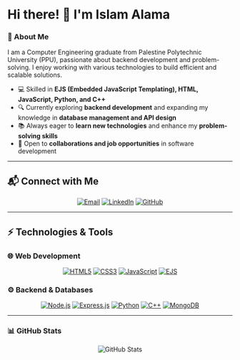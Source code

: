 # Hi there! 👋 I'm Islam Alama  

### 🚀 About Me  
I am a Computer Engineering graduate from Palestine Polytechnic University (PPU), passionate about backend development and problem-solving. I enjoy working with various technologies to build efficient and scalable solutions.  

- 💻 Skilled in **EJS (Embedded JavaScript Templating), HTML, JavaScript, Python, and C++**  
- 🔍 Currently exploring **backend development** and expanding my knowledge in **database management and API design**  
- 📚 Always eager to **learn new technologies** and enhance my **problem-solving skills**  
- 🎯 Open to **collaborations and job opportunities** in software development  

---

## 📬 Connect with Me  
<p align="center">
  <a href="mailto:your.email@example.com"><img alt="Email" src="https://img.shields.io/badge/Email-D14836?style=flat-square&logo=gmail&logoColor=white"></a>
  <a href="https://www.linkedin.com/in/your-profile/"><img alt="LinkedIn" src="https://img.shields.io/badge/LinkedIn-0077B5?style=flat-square&logo=linkedin&logoColor=white"></a>
  <a href="https://github.com/islamalama"><img alt="GitHub" src="https://img.shields.io/badge/GitHub-100000?style=flat-square&logo=github&logoColor=white"></a>
</p>

---

## ⚡ Technologies & Tools  
### 🌐 Web Development  
<p align="center">
  <a href="#"><img alt="HTML5" src="https://img.shields.io/badge/HTML5-%23E34F26.svg?style=flat-square&logo=html5&logoColor=white"></a>
  <a href="#"><img alt="CSS3" src="https://img.shields.io/badge/CSS3-%231572B6.svg?style=flat-square&logo=css3&logoColor=white"></a>
  <a href="#"><img alt="JavaScript" src="https://img.shields.io/badge/JavaScript-%23F7DF1E.svg?style=flat-square&logo=javascript&logoColor=black"></a>
  <a href="#"><img alt="EJS" src="https://img.shields.io/badge/EJS-%2320232a.svg?style=flat-square&logo=ejs&logoColor=white"></a>
</p>

### ⚙️ Backend & Databases  
<p align="center">
  <a href="#"><img alt="Node.js" src="https://img.shields.io/badge/Node.js-%23339933.svg?style=flat-square&logo=node.js&logoColor=white"></a>
  <a href="#"><img alt="Express.js" src="https://img.shields.io/badge/Express.js-%23404D59.svg?style=flat-square&logo=express&logoColor=white"></a>
  <a href="#"><img alt="Python" src="https://img.shields.io/badge/Python-%2314354C.svg?style=flat-square&logo=python&logoColor=white"></a>
  <a href="#"><img alt="C++" src="https://img.shields.io/badge/C++-%2300599C.svg?style=flat-square&logo=c%2B%2B&logoColor=white"></a>
  <a href="#"><img alt="MongoDB" src="https://img.shields.io/badge/MongoDB-%2347A248.svg?style=flat-square&logo=mongodb&logoColor=white"></a>
</p>

---

### 📊 GitHub Stats  
<p align="center">
  <img src="https://github-readme-stats.vercel.app/api?username=islamalama&show_icons=true&theme=radical" alt="GitHub Stats">
</p>
